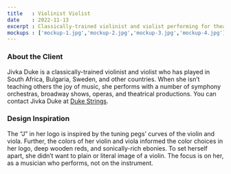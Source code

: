 ```yaml
---
title   : Violinist Violist
date    : 2022-11-13
excerpt : Classically-trained violinist and violist performing for theatrical, orchestral, and community events.
mockups : ['mockup-1.jpg','mockup-2.jpg','mockup-3.jpg','mockup-4.jpg'] 
---
```


### About the Client

Jivka Duke is a classically-trained violinist and violist who has played in South Africa, Bulgaria, Sweden, and other countries. When she isn’t teaching others the joy of music, she performs with a number of symphony orchestras, broadway shows, operas, and theatrical productions. You can contact Jivka Duke at [Duke Strings](https://dukestrings.com).

### Design Inspiration

The “J” in her logo is inspired by the tuning pegs’ curves of the violin and viola. Further, the colors of her violin and viola informed the color choices in her logo, deep wooden reds, and sonically-rich ebonies. To set herself apart, she didn’t want to plain or literal image of a violin. The focus is on her, as a musician who performs, not on the instrument.
